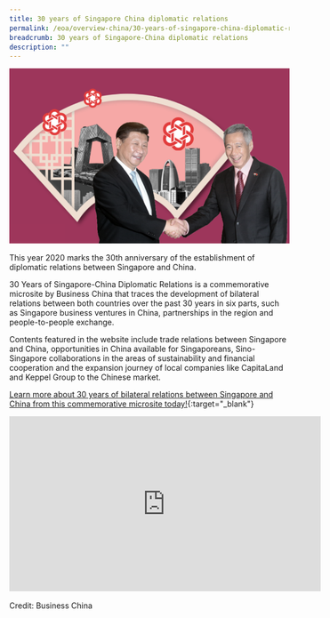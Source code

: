 ```yaml
---
title: 30 years of Singapore China diplomatic relations
permalink: /eoa/overview-china/30-years-of-singapore-china-diplomatic-relations/
breadcrumb: 30 years of Singapore-China diplomatic relations
description: ""
---
```




<img src="\images\eoa\china overview\SG-China-relations.png" alt="SG-China 30 years diplomatic relations" style="width:800px;" />

This year 2020 marks the 30th anniversary of the establishment of diplomatic relations between Singapore and China. 

30 Years of Singapore-China Diplomatic Relations is a commemorative microsite by Business China that traces the development of bilateral relations between both countries over the past 30 years in six parts, such as Singapore business ventures in China, partnerships in the region and people-to-people exchange. 

Contents featured in the website include trade relations between Singapore and China, opportunities in China available for Singaporeans, Sino-Singapore collaborations in the areas of sustainability and financial cooperation and the expansion journey of local companies like CapitaLand and Keppel Group to the Chinese market.

[Learn more about 30 years of bilateral relations between Singapore and China from this commemorative microsite today!](https://sgchina30.businesschina.org.sg/en/index.html){:target="_blank"}

<div class="bp-youtube">
<iframe width="560" height="315" src="https://www.youtube.com/embed/5jLwc1Yo9nA" frameborder="0" allow="accelerometer; autoplay; clipboard-write; encrypted-media; gyroscope; picture-in-picture" allowfullscreen></iframe>
</div>

Credit: Business China 